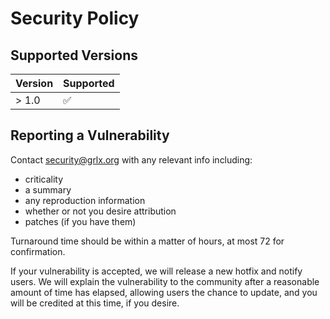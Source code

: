 # Security Policy

## Supported Versions

| Version | Supported          |
| ------- | ------------------ |
| > 1.0   | :white_check_mark:                |

## Reporting a Vulnerability

Contact security@grlx.org with any relevant info including:

 - criticality
 - a summary
 - any reproduction information
 - whether or not you desire attribution
 - patches (if you have them)

Turnaround time should be within a matter of hours, at most 72 for confirmation.

If your vulnerability is accepted, we will release a new hotfix and notify users.
We will explain the vulnerability to the community after a reasonable amount of 
time has elapsed, allowing users the chance to update, and you will be credited at
this time, if you desire.

